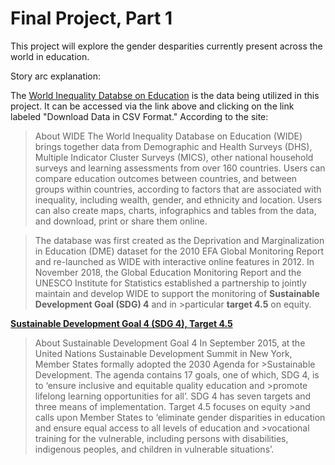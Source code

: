 # Final Project, Part 1

This project will explore the gender desparities currently present across the world in education. 

Story arc explanation:

The [World Inequality Databse on Education](https://www.education-inequalities.org/about) is the data being utilized in this project. It can be accessed via the link above and clicking on the link labeled "Download Data in CSV Format." According to the site:
>About WIDE
The World Inequality Database on Education (WIDE) brings together data from Demographic and Health Surveys (DHS), Multiple Indicator Cluster Surveys (MICS), other national household surveys and learning assessments from over 160 countries. Users can compare education outcomes between countries, and between groups within countries, according to factors that are associated with inequality, including wealth, gender, and ethnicity and location. Users can also create maps, charts, infographics and tables from the data, and download, print or share them online.

>The database was first created as the Deprivation and Marginalization in Education (DME) dataset for the 2010 EFA Global Monitoring Report and re-launched as WIDE with interactive online features in 2012. In November 2018, the Global Education Monitoring Report and the UNESCO Institute for Statistics established a partnership to jointly maintain and develop WIDE to support the monitoring of **Sustainable Development Goal (SDG) 4** and in >particular **target 4.5** on equity.

[**Sustainable Development Goal 4 (SDG 4), Target 4.5**](https://sustainabledevelopment.un.org/sdg4)
>About Sustainable Development Goal 4
>In September 2015, at the United Nations Sustainable Development Summit in New York, Member States formally adopted the 2030 Agenda for >Sustainable Development. The agenda contains 17 goals, one of which, SDG 4, is to ‘ensure inclusive and equitable quality education and >promote lifelong learning opportunities for all’. SDG 4 has seven targets and three means of implementation. Target 4.5 focuses on equity >and calls upon Member States to ‘eliminate gender disparities in education and ensure equal access to all levels of education and >vocational training for the vulnerable, including persons with disabilities, indigenous peoples, and children in vulnerable situations’.
